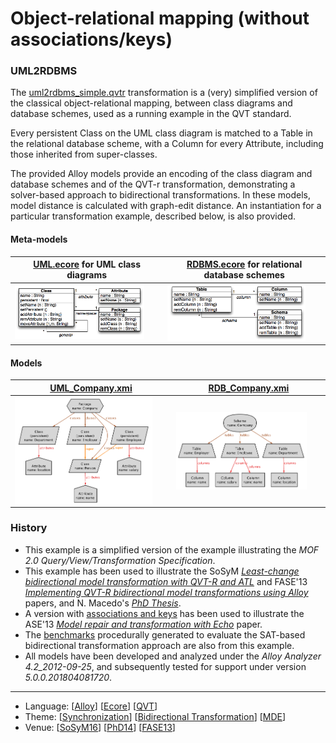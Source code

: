 # Object-relational mapping (without associations/keys)

### UML2RDBMS
The [uml2rdbms_simple.qvtr](Resources/uml2rdbms_simple.qvtr) transformation is a (very) simplified version of the classical object-relational mapping, between class diagrams and database schemes, used as a running example in the QVT standard.

Every persistent Class on the UML class diagram is matched to a Table in the relational database scheme, with a Column for every Attribute, including those inherited from super-classes.

The provided Alloy models provide an encoding of the class diagram and database schemes and of the QVT-r transformation, demonstrating a solver-based approach to bidirectional transformations. In these models, model distance is calculated with graph-edit distance. An instantiation for a particular transformation example, described below, is also provided.

#### Meta-models
| [UML.ecore](Resources/UML.ecore) for UML class diagrams | [RDBMS.ecore](Resources/RDBMS.ecore) for relational database schemes |
| --- | --- |
| <img src="Resources/images/UML_metamodel.png" alt="UML metamodel" width="90%"> | <img src="Resources/images/RDB_metamodel.png" alt="RDBMS metamodel" width="90%"> |

#### Models
| [UML_Company.xmi](Resources/UML_Company.xmi) | [RDB_Company.xmi](Resources/RDB_Company.xmi) |
| --- | --- |
| <img src="Resources/images/UML_company.png" alt="UML company" width="90%" align="middle"/> | <img src="Resources/images/RDB_company.png" alt="RDB company" width="90%" align="middle"/> |

### History
* This example is a simplified version of the example illustrating the *MOF 2.0 Query/View/Transformation Specification*. 
* This example has been used to illustrate the SoSyM *[Least-change bidirectional model transformation with QVT-R and ATL](http://nmacedo.github.io/pubs.html#sosym16)* and FASE'13 *[Implementing QVT-R bidirectional model transformations using Alloy](http://nmacedo.github.io/pubs.html#fase13)* papers, and N. Macedo's *[PhD Thesis](http://nmacedo.github.io/pubs.html#phd14)*.
* A version with [associations and keys](../CD2DBS_keys) has been used to illustrate the ASE'13 *[Model repair and transformation with Echo](http://nmacedo.github.io/pubs.html#ase13)* paper.
* The [benchmarks](Resources/Benchmarks) procedurally generated to evaluate the SAT-based bidirectional transformation approach are also from this example.
* All models have been developed and analyzed under the *Alloy Analyzer 4.2_2012-09-25*, and subsequently tested for support under version *5.0.0.201804081720*.

<!-- Warning: resource URIs -->

---

* Language: [[Alloy](https://github.com/nmacedo/MSV/wiki/By-Language#alloy)] [[Ecore](https://github.com/nmacedo/MSV/wiki/By-Language#ecore)] [[QVT](https://github.com/nmacedo/MSV/wiki/By-Language#qvt)]
* Theme: [[Synchronization](https://github.com/nmacedo/MSV/wiki/By-Theme#synchronization)] [[Bidirectional Transformation](https://github.com/nmacedo/MSV/wiki/By-Theme#bidirectional-transformation)] [[MDE](https://github.com/nmacedo/MSV/wiki/By-Theme#mde)]
* Venue: [[SoSyM16](https://github.com/nmacedo/MSV/wiki/By-Venue#sosym16)] [[PhD14](https://github.com/nmacedo/MSV/wiki/By-Venue#phd14)] [[FASE13](https://github.com/nmacedo/MSV/wiki/By-Venue#fase13)]
